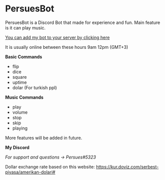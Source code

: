 # PersuesBot
PersuesBot is a Discord Bot that made for experience and fun.
Main feature is it can play music.

[You can add my bot to your server by clicking here](https://discordapp.com/api/oauth2/authorize?client_id=440163732383989761&permissions=0&scope=bot)

It is usually online between these hours 9am 12pm (GMT+3)


**Basic Commands**
- flip     
- dice          
- square        
- uptime
- dolar (For turkish ppl) 

**Music Commands**
- play
- volume
- stop
- skip
- playing

More features will be added in future.

**My Discord**

*For support and questions -> Persues#5323*
 
Dollar exchange rate based on this website: https://kur.doviz.com/serbest-piyasa/amerikan-dolari#
